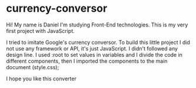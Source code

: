 # currency-conversor

Hi! My name is Daniel
I'm studying Front-End technologies. This is my very first project with JavaScript.


I tried to imitate Google's currency conversor. 
To build this little project I did not use any framework or API, it's just JavaScript.
I didn't followed any design line.
I used :root to set values in variables and I divide the code in different components, then I imported the components to the main document (style.css);

I hope you like this converter
